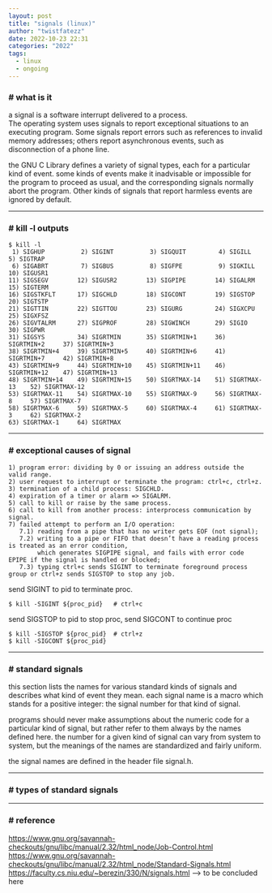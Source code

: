 ```yaml
---
layout: post
title: "signals (linux)"
author: "twistfatezz"
date: 2022-10-23 22:31
categories: "2022" 
tags:
  - linux
  - ongoing
---
```


### # what is it
a signal is a software interrupt delivered to a process.  
The operating system uses signals to report exceptional situations to an executing program. 
Some signals report errors such as references to invalid memory addresses; others report asynchronous events, such as disconnection of a phone line.

the GNU C Library defines a variety of signal types, each for a particular kind of event.
some kinds of events make it inadvisable or impossible for the program to proceed as usual, and the corresponding signals normally abort the program. Other kinds of signals that report harmless events are ignored by default.

<hr>

### # kill -l outputs
```text
$ kill -l
 1) SIGHUP          2) SIGINT          3) SIGQUIT         4) SIGILL          5) SIGTRAP
 6) SIGABRT         7) SIGBUS          8) SIGFPE          9) SIGKILL        10) SIGUSR1
11) SIGSEGV        12) SIGUSR2        13) SIGPIPE        14) SIGALRM        15) SIGTERM
16) SIGSTKFLT      17) SIGCHLD        18) SIGCONT        19) SIGSTOP        20) SIGTSTP
21) SIGTTIN        22) SIGTTOU        23) SIGURG         24) SIGXCPU        25) SIGXFSZ
26) SIGVTALRM      27) SIGPROF        28) SIGWINCH       29) SIGIO          30) SIGPWR
31) SIGSYS         34) SIGRTMIN       35) SIGRTMIN+1     36) SIGRTMIN+2     37) SIGRTMIN+3
38) SIGRTMIN+4     39) SIGRTMIN+5     40) SIGRTMIN+6     41) SIGRTMIN+7     42) SIGRTMIN+8
43) SIGRTMIN+9     44) SIGRTMIN+10    45) SIGRTMIN+11    46) SIGRTMIN+12    47) SIGRTMIN+13
48) SIGRTMIN+14    49) SIGRTMIN+15    50) SIGRTMAX-14    51) SIGRTMAX-13    52) SIGRTMAX-12
53) SIGRTMAX-11    54) SIGRTMAX-10    55) SIGRTMAX-9     56) SIGRTMAX-8     57) SIGRTMAX-7
58) SIGRTMAX-6     59) SIGRTMAX-5     60) SIGRTMAX-4     61) SIGRTMAX-3     62) SIGRTMAX-2
63) SIGRTMAX-1     64) SIGRTMAX
```

<hr>

### # exceptional causes of signal
```text
1) program error: dividing by 0 or issuing an address outside the valid range.
2) user request to interrupt or terminate the program: ctrl+c, ctrl+z.
3) termination of a child process: SIGCHLD.
4) expiration of a timer or alarm => SIGALRM.
5) call to kill or raise by the same process.
6) call to kill from another process: interprocess communication by signal.
7) failed attempt to perform an I/O operation:
   7.1) reading from a pipe that has no writer gets EOF (not signal);
   7.2) writing to a pipe or FIFO that doesn’t have a reading process is treated as an error condition,
        which generates SIGPIPE signal, and fails with error code EPIPE if the signal is handled or blocked;
   7.3) typing ctrl+c sends SIGINT to terminate foreground process group or ctrl+z sends SIGSTOP to stop any job.
```

send SIGINT to pid to terminate proc.
```text
$ kill -SIGINT ${proc_pid}   # ctrl+c
```

send SIGSTOP to pid to stop proc, send SIGCONT to continue proc
```text
$ kill -SIGSTOP ${proc_pid}  # ctrl+z
$ kill -SIGCONT ${proc_pid}
```

<hr>

### # standard signals
this section lists the names for various standard kinds of signals and describes what kind of event they mean.
each signal name is a macro which stands for a positive integer: the signal number for that kind of signal.

programs should never make assumptions about the numeric code for a particular kind of signal, but rather refer to them always by the names defined here.
the number for a given kind of signal can vary from system to system, but the meanings of the names are standardized and fairly uniform.

the signal names are defined in the header file signal.h.

<hr>

### # types of standard signals

<hr>

### # reference
https://www.gnu.org/savannah-checkouts/gnu/libc/manual/2.32/html_node/Job-Control.html  
https://www.gnu.org/savannah-checkouts/gnu/libc/manual/2.32/html_node/Standard-Signals.html  
https://faculty.cs.niu.edu/~berezin/330/N/signals.html --> to be concluded here
